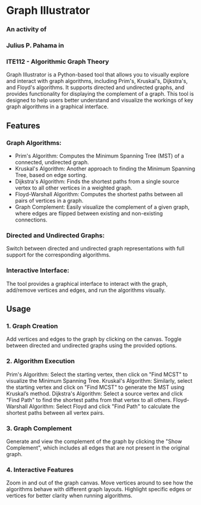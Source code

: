 # Graph Illustrator
### An activity of
### Julius P. Pahama in
### ITE112 - Algorithmic Graph Theory

Graph Illustrator is a Python-based tool that allows you to visually explore and interact with graph algorithms, including Prim's, Kruskal's, Dijkstra's, and Floyd's algorithms. 
It supports directed and undirected graphs, and provides functionality for displaying the complement of a graph. 
This tool is designed to help users better understand and visualize the workings of key graph algorithms in a graphical interface.

## Features
### Graph Algorithms:

- Prim's Algorithm: Computes the Minimum Spanning Tree (MST) of a connected, undirected graph.
- Kruskal's Algorithm: Another approach to finding the Minimum Spanning Tree, based on edge sorting.
- Dijkstra's Algorithm: Finds the shortest paths from a single source vertex to all other vertices in a weighted graph.
- Floyd-Warshall Algorithm: Computes the shortest paths between all pairs of vertices in a graph.
- Graph Complement: Easily visualize the complement of a given graph, where edges are flipped between existing and non-existing connections.

### Directed and Undirected Graphs: 
Switch between directed and undirected graph representations with full support for the corresponding algorithms.

### Interactive Interface: 
The tool provides a graphical interface to interact with the graph, add/remove vertices and edges, and run the algorithms visually.

## Usage
### 1. Graph Creation
Add vertices and edges to the graph by clicking on the canvas.
Toggle between directed and undirected graphs using the provided options.
### 2. Algorithm Execution
Prim's Algorithm: Select the starting vertex, then click on "Find MCST" to visualize the Minimum Spanning Tree.
Kruskal's Algorithm: Similarly, select the starting vertex and click on "Find MCST" to generate the MST using Kruskal’s method.
Dijkstra's Algorithm: Select a source vertex and click "Find Path" to find the shortest paths from that vertex to all others.
Floyd-Warshall Algorithm: Select Floyd and click "Find Path" to calculate the shortest paths between all vertex pairs.
### 3. Graph Complement
Generate and view the complement of the graph by clicking the "Show Complement", which includes all edges that are not present in the original graph.
### 4. Interactive Features
Zoom in and out of the graph canvas.
Move vertices around to see how the algorithms behave with different graph layouts.
Highlight specific edges or vertices for better clarity when running algorithms.
